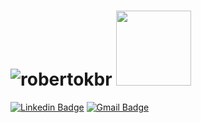 <h1 align="flex-start">
    <img src="https://github-readme-stats.vercel.app/api?username=robertokbr&show_icons=true" alt="robertokbr"/> <img src="https://piskel-imgstore-b.appspot.com/img/b09ada97-c2e2-11ea-814b-075e685e0236.gif" width="120px" />  <br>
</h1>

[![Linkedin Badge](https://img.shields.io/badge/-Roberto%20Junior-000?style=flat-square&logo=Linkedin&logoColor=white&link=https://www.linkedin.com/in/robertojrcdc/)](https://www.linkedin.com/in/robertojrcdc/) 
[![Gmail Badge](https://img.shields.io/badge/-robertojuniordev@gmail.com-000?style=flat-square&logo=Gmail&logoColor=white&link=mailto:robertojuniordev@gmail.com)](mailto:robertojuniordev@gmail.com)


